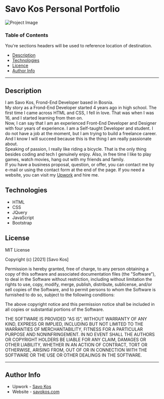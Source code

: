 # Savo Kos Personal Portfolio

![Project Image](https://links.savokos.com/3SWAX)

### Table of Contents

You're sections headers will be used to reference location of destination.

- [Description](#description)
- [Technologies](#technologies)
- [Licence](#licence)
- [Author Info](#author-info)

---

## Description

I am Savo Kos, Frond-End Developer based in Bosnia. <br />
My story as a Frond-End Developer started 4 years ago in high
school. The first time I came across HTML and CSS, I fell in love.
That was when I was 16, and I started learning from then on.
<br />
Now, I can say that I am an experienced Front-End Developer and
Designer with four years of experience. I am a Self-taught
Developer and student. I do not have a job at the moment, but I am
trying to build a freelance career. And I know I will succeed
because this is the thing I am really passionate about.
<br />
Speaking of passion, I really like riding a bicycle. That is the
only thing besides coding and tech I genuinely enjoy. Also, in
free time I like to play games, watch movies, hang out with my
friends and family.
<br />
If you have a business proposal, question, or offer, you can
contact me by e-mail or using the contact form at the end of the
page. If you need a website, you can visit my
<a
                href="links.savokos.com/upwork"
                target="_blank"
                >Upwork</a
              >
and hire me.

## Technologies

- HTML
- CSS
- JQuery
- JavaScript
- Bootstrap

## License

MIT License

Copyright (c) [2021] [Savo Kos]

Permission is hereby granted, free of charge, to any person obtaining a copy
of this software and associated documentation files (the "Software"), to deal
in the Software without restriction, including without limitation the rights
to use, copy, modify, merge, publish, distribute, sublicense, and/or sell
copies of the Software, and to permit persons to whom the Software is
furnished to do so, subject to the following conditions:

The above copyright notice and this permission notice shall be included in all
copies or substantial portions of the Software.

THE SOFTWARE IS PROVIDED "AS IS", WITHOUT WARRANTY OF ANY KIND, EXPRESS OR
IMPLIED, INCLUDING BUT NOT LIMITED TO THE WARRANTIES OF MERCHANTABILITY,
FITNESS FOR A PARTICULAR PURPOSE AND NONINFRINGEMENT. IN NO EVENT SHALL THE
AUTHORS OR COPYRIGHT HOLDERS BE LIABLE FOR ANY CLAIM, DAMAGES OR OTHER
LIABILITY, WHETHER IN AN ACTION OF CONTRACT, TORT OR OTHERWISE, ARISING FROM,
OUT OF OR IN CONNECTION WITH THE SOFTWARE OR THE USE OR OTHER DEALINGS IN THE
SOFTWARE.

---

## Author Info

- Upwork - [Savo Kos](https://links.savokos.com/upwork)
- Website - [savokos.com](https://savokos.com)
